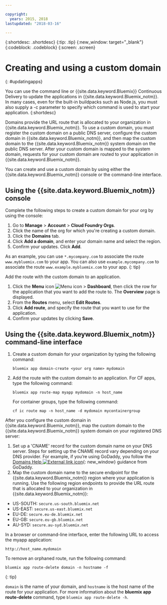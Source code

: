```yaml
---

copyright:
  years: 2015, 2018
lastupdated: "2018-03-16"

---
```


{:shortdesc: .shortdesc}
{:tip: .tip}
{:new_window: target="_blank"}
{:codeblock: .codeblock}
{:screen: .screen}

# Creating and using a custom domain
{: #updatingapps}

You can use the command line or {{site.data.keyword.Bluemix}} Continuous Delivery to update the applications in {{site.data.keyword.Bluemix_notm}}. In many cases, even for the built-in buildpacks such as Node.js, you must also supply a -c parameter to specify which command is used to start your application.
{:shortdesc}

Domains provide the URL route that is allocated to your organization in {{site.data.keyword.Bluemix_notm}}. To use a custom domain, you must register the custom domain on a public DNS server, configure the custom domain in {{site.data.keyword.Bluemix_notm}}, and then map the custom domain to the {{site.data.keyword.Bluemix_notm}} system domain on the public DNS server. After your custom domain is mapped to the system domain, requests for your custom domain are routed to your application in {{site.data.keyword.Bluemix_notm}}.

You can create and use a custom domain by using either the {{site.data.keyword.Bluemix_notm}} console or the command-line interface.

## Using the {{site.data.keyword.Bluemix_notm}} console

Complete the following steps to create a custom domain for your org by using the console:

1. Go to **Manage** &gt; **Account** &gt; **Cloud Foundry Orgs**.
2. Click the name of the org for which you're creating a custom domain.
3. Click the **Domains** tab.
4. Click **Add a domain**, and enter your domain name and select the region.
5. Confirm your updates. Click **Add**. 

As an example, you can use `*.mycompany.com` to associate the route `www.mybluemix.com` to your app. You can also use `example.mycompany.com` to associate the route `www.example.mybluemix.com` to your app.
{: tip}

Add the route with the custom domain to an application.

1. Click the **Menu** icon ![Menu icon](../icons/icon_hamburger.svg) &gt; **Dashboard**, then click the row for the application that you want to add the route to. The **Overview** page is displayed.
2. From the **Routes** menu, select **Edit Routes**.
3. Click **Add route**, and specify the route that you want to use for the application.
4. Confirm your updates by clicking **Save**.

## Using the {{site.data.keyword.Bluemix_notm}} command-line interface

1. Create a custom domain for your organization by typing the following command:

   ```
   bluemix app domain-create <your org name> mydomain
   ```

2. Add the route with the custom domain to an application. For CF apps, type the following command:

   ```
   bluemix app route-map myapp mydomain -n host_name

   ```

   For container groups, type the following command:

   ```
   cf ic route map -n host_name -d mydomain mycontainergroup

   ```

After you configure the custom domain in {{site.data.keyword.Bluemix_notm}}, map the custom domain to the {{site.data.keyword.Bluemix_notm}} system domain on your registered DNS server:

1. Set up a 'CNAME' record for the custom domain name on your DNS server. Steps for setting up the CNAME record vary depending on your DNS provider. For example, if you’re using GoDaddy, you follow the [Domains Help ![External link icon](../icons/launch-glyph.svg "External link icon")](https://www.godaddy.com/help/add-a-cname-record-19236){: new_window} guidance from GoDaddy.
2. Map the custom domain name to the secure endpoint for the {{site.data.keyword.Bluemix_notm}} region where your application is running. Use the following region endpoints to provide the URL route that is allocated to your organization in {{site.data.keyword.Bluemix_notm}}:

  * US-SOUTH: `secure.us-south.bluemix.net`
  * US-EAST: `secure.us-east.bluemix.net`
  * EU-DE: `secure.eu-de.bluemix.net`
  * EU-GB: `secure.eu-gb.bluemix.net`
  * AU-SYD: `secure.au-syd.bluemix.net`

In a browser or command-line interface, enter the following URL to access the myapp application:

```
http://host_name.mydomain

```

To remove an orphaned route, run the following command:

```
bluemix app route-delete domain -n hostname -f

```
{: tip}

`domain` is the name of your domain, and `hostname` is the host name of the route for your application. For more information about the **bluemix app route-delete** command, type `bluemix app route-delete -h`.

